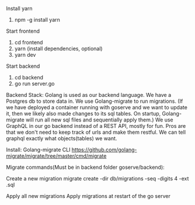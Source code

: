 Install yarn
1. npm -g install yarn

Start frontend
1. cd frontend
2. yarn (install dependencies, optional)
3. yarn dev

Start backend
1. cd backend
2. go run server.go


Backend Stack:
Golang is used as our backend language.
We have a Postgres db to store data in.
We use Golang-migrate to run migrations. (If we have deployed a container running with goserve and we want to update it, then we likely also made changes to its sql tables. On startup, Golang-migrate will run all new sql files and sequentially apply them.)
We use GraphQL in our go backend instead of a REST API, mostly for fun. Pros are that we don't need to keep track of urls and make them restful. We can tell graphql exactly what objects(tables) we want.

Install:
Golang-migrate CLI
https://github.com/golang-migrate/migrate/tree/master/cmd/migrate

Migrate commands(Must be in backend folder goserve/backend):

Create a new migration
migrate create -dir db/migrations -seq -digits 4 -ext .sql <Name>

Apply all new migrations
Apply migrations at restart of the go server
